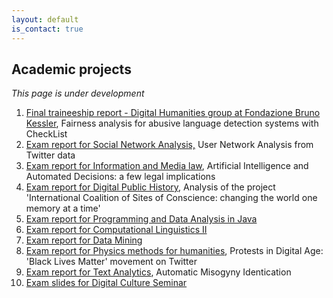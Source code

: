 ```yaml
---
layout: default
is_contact: true
---
```


## Academic projects 

*This page is under development*

1. <a href="https://drive.google.com/file/d/1ysSQZFsqTz31Fn2b7lNwnSUhfN-CVS-D/view?usp=sharing" target="_blank">Final traineeship report - Digital Humanities group at Fondazione Bruno Kessler</a>, Fairness analysis for abusive language detection systems with CheckList
2. <a href="https://drive.google.com/file/d/13HTAW1Y1JRpc_U37u0NXhpcYkJsWsg67/view?usp=sharing" target="_blank">Exam report for Social Network Analysis,</a> User Network Analysis from Twitter data 
3. <a href="https://drive.google.com/file/d/1ziwblN3DEzGn-c5rov-IUIoEmfRahbZ1/view?usp=sharing" target="_blank">Exam report for Information and Media law</a>, Artificial Intelligence and Automated Decisions: a few legal implications
4. <a href="https://drive.google.com/file/d/13prwl2ddsVRTWRswB91pNgZEIeOWUVnP/view?usp=sharing" target="_blank">Exam report for Digital Public History</a>, Analysis of the project 'International Coalition of Sites of Conscience: changing the world one memory at a time'
5. <a href="https://drive.google.com/file/d/1JtTRGfJduTvczTcAhXqPH99tXoY0H5tt/view?usp=sharing" target="_blank">Exam report for Programming and Data Analysis in Java</a>
6. <a href="https://drive.google.com/file/d/1ZZnRWkfo29T8HhDs2RJ0EyON6Od01WaA/view?usp=sharing" target="_blank">Exam report for Computational Linguistics II</a>
7. <a href="https://drive.google.com/file/d/1z8plVGE1S0ri5c3RHd3RtpCrKKNM4HUK/view?usp=sharing" target="_blank">Exam report for Data Mining</a>
8. <a href="https://drive.google.com/file/d/1J-zwc4SAkFtRh9rLgjMkxlomP7Xr53JC/view?usp=sharing" target="_blank">Exam report for Physics methods for humanities</a>, Protests in Digital Age: 'Black Lives Matter' movement on Twitter
9. <a href="https://drive.google.com/file/d/1uL6-mLnxcxDXADe_8JL6ccUczhFy3lNe/view?usp=sharing" target="_blank">Exam report for Text Analytics</a>, Automatic Misogyny Identication
10. <a href="https://drive.google.com/file/d/15zk-Oa_RXZ9eVnG0Ea7s8FgiZt3_Gtrn/view?usp=sharing" target="_blank">Exam slides for Digital Culture Seminar</a>

